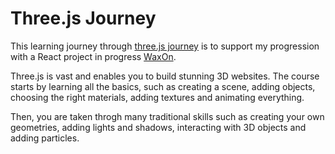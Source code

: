 # Three.js Journey 

This learning journey through [three.js journey](https://threejs-journey.xyz/) is to support my progression with a React project in progress [WaxOn](https://github.com/bullhornfixie/wax-on).

Three.js is vast and enables you to build stunning 3D websites. The course starts by learning all the basics, such as creating a scene, adding objects, choosing the right materials, adding textures and animating everything. 

Then, you are taken throgh many traditional skills such as creating your own geometries, adding lights and shadows, interacting with 3D objects and adding particles. 


